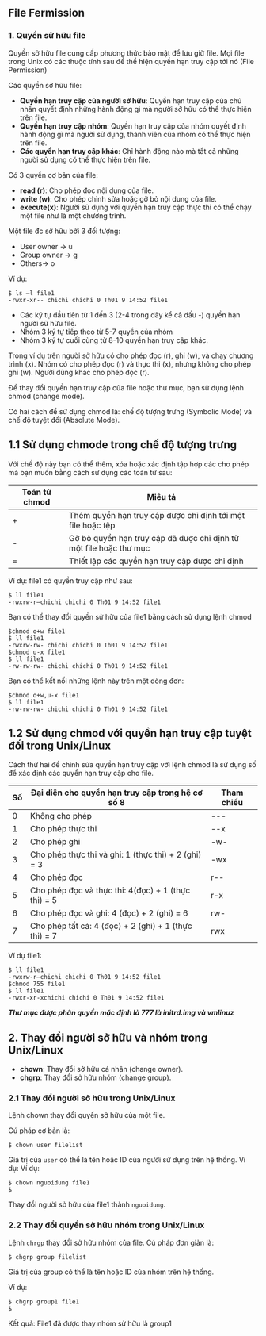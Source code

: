 ## File Fermission 
### 1. Quyền sử hữu file
Quyền sở hữu file cung cấp phương thức bảo mật để lưu giữ file. 
Mọi file trong Unix có các thuộc tính sau để thể hiện quyền hạn truy cập tới nó (File Permission)

Các quyền sở hữu file:
+ **Quyền hạn truy cập của người sở hữu**: Quyền hạn truy cập của chủ nhân quyết định những hành động gì mà người sở hữu có thể thực hiện trên file.
+ **Quyền hạn truy cập nhóm**: Quyền hạn truy cập của nhóm quyết định hành động gì mà người sử dụng, thành viên của nhóm
có thể thực hiện trên file.
+ **Các quyền hạn truy cập khác**: Chỉ hành động nào mà tất cả những người sử dụng có thể thực hiện trên file.


Có 3 quyền cơ bản của file: 
+ **read (r)**: Cho phép đọc nội dung của file.
+ **write (w)**: Cho phép chỉnh sửa hoặc gỡ bỏ nội dung của file.
+ **execute(x)**: Người sử dụng với quyền hạn truy cập thực thi có thể chạy một file như là một chương trình.

Một file đc sở hữu bởi 3 đối tượng:
+ User owner -> u
+ Group owner -> g
+ Others-> o

Ví dụ: 
```
$ ls –l file1
-rwxr-xr-- chichi chichi 0 Th01 9 14:52 file1
```

- Các ký tự đầu tiên từ 1 đến 3 (2-4 trong dãy kể cả dấu -) quyền hạn người sử hữu file. 
- Nhóm 3 ký tự tiếp theo từ 5-7 quyền của nhóm
- Nhóm 3 ký tự cuối cùng từ 8-10 quyền hạn truy cập khác. 

Trong ví dụ trên người sở hữu có cho phép đọc (r), ghi (w), và chạy chương trình (x). 
Nhóm có cho phép đọc (r) và thực thi (x), nhưng không cho phép ghi (w). Người dùng khác cho phép đọc (r).

Để thay đổi quyền hạn truy cập của file hoặc thư mục, bạn sử dụng lệnh chmod (change mode). 

Có hai cách để sử dụng chmod là: chế độ tượng trưng (Symbolic Mode) và chế độ tuyệt đối (Absolute Mode).

## 1.1 Sử dụng chmode trong chế độ tượng trưng
Với chế độ này bạn có thể thêm, xóa hoặc xác định tập hợp các cho phép mà bạn muốn bằng cách sử dụng các toán tử sau:

|Toán tử chmod|Miêu tả|
|-------|------|
|+|Thêm quyền hạn truy cập được chỉ định tới một file hoặc tệp|
|-|Gỡ bỏ quyền hạn truy cập đã được chỉ định từ một file hoặc thư mục|
|=|Thiết lập các quyền hạn truy cập được chỉ định|

Ví dụ: file1 có quyền truy cập như sau:
```
$ ll file1
-rwxrw-r—chichi chichi 0 Th01 9 14:52 file1
```
Bạn có thể thay đổi quyền sử hữu của file1 bằng cách sử dụng lệnh chmod
```
$chmod o+w file1
$ ll file1
-rwxrw-rw- chichi chichi 0 Th01 9 14:52 file1
$chmod u-x file1
$ ll file1
-rw-rw-rw- chichi chichi 0 Th01 9 14:52 file1
```
Bạn có thể kết nối những lệnh này trên một dòng đơn:
```
$chmod o+w,u-x file1
$ ll file1
-rw-rw-rw- chichi chichi 0 Th01 9 14:52 file1
```

## 1.2 Sử dụng chmod với quyền hạn truy cập tuyệt đối trong Unix/Linux

Cách thứ hai để chỉnh sửa quyền hạn truy cập với lệnh chmod là sử dụng số để xác định các quyền hạn truy cập cho file.

|Số|Đại diện cho quyền hạn truy cập trong hệ cơ số 8|Tham chiếu|
|-----|-----|-----|
|0|Không cho phép|---|
|1|	Cho phép thực thi|--x|
|2|Cho phép ghi|-w-|
|3|Cho phép thực thi và ghi: 1 (thực thi) + 2 (ghi) = 3|-wx|
|4|Cho phép đọc|r--|
|5|Cho phép đọc và thực thi: 4(đọc) + 1 (thực thi) = 5|r-x|
|6|Cho phép đọc và ghi: 4 (đọc) + 2 (ghi) = 6|rw-|
|7|Cho phép tất cả: 4 (đọc) + 2 (ghi) + 1 (thực thi) = 7|rwx|

Ví dụ file1: 
```
$ ll file1
-rwxrw-r—chichi chichi 0 Th01 9 14:52 file1
$chmod 755 file1
$ ll file1
-rwxr-xr-xchichi chichi 0 Th01 9 14:52 file1
```
 ***Thư mục được phân quyền mặc định là 777 là initrd.img và vmlinuz***

## 2. Thay đổi người sở hữu và nhóm trong Unix/Linux

+ **chown**: Thay đổi sở hữu cá nhân (change owner).
+ **chgrp**: Thay đổi sở hữu nhóm (change group).
### 2.1 Thay đổi người sở hữu trong Unix/Linux
Lệnh chown thay đổi quyền sở hữu của một file. 

Cú pháp cơ bản là:
```
$ chown user filelist
```
Giá trị của `user` có thể là tên hoặc ID của người sử dụng trên hệ thống. Ví dụ:
Ví dụ:
```
$ chown nguoidung file1
$
```
Thay đổi người sở hữu của file1 thành `nguoidung`.

### 2.2 Thay đổi quyền sở hữu nhóm trong Unix/Linux
Lệnh `chrgp` thay đổi sở hữu nhóm của file. Cú pháp đơn giản là:
```
$ chgrp group filelist
```
Giá trị của group có thể là tên hoặc ID của nhóm trên hệ thống. 

Ví dụ:
```
$ chgrp group1 file1
$
```
Kết quả: File1 đã được thay nhóm sử hữu là group1



